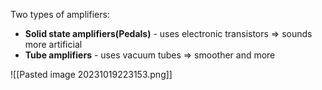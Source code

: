 Two types of amplifiers:
- **Solid state amplifiers(Pedals)** - uses electronic transistors => sounds more artificial
- **Tube amplifiers** - uses vacuum tubes => smoother and more 

![[Pasted image 20231019223153.png]]

